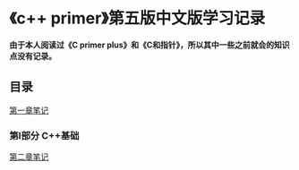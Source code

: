# 《c++ primer》第五版中文版学习记录
**由于本人阅读过《C primer plus》和《C和指针》，所以其中一些之前就会的知识点没有记录。**

## 目录

[第一章笔记](https://github.com/xw6666/c-primer/tree/main/%E7%AC%AC%E4%B8%80%E7%AB%A0%E7%BB%83%E4%B9%A0)

### 第I部分  C++基础

[第二章笔记](https://github.com/xw6666/c-primer/tree/main/%E7%AC%AC%E4%BA%8C%E7%AB%A0%E7%BB%83%E4%B9%A0)

